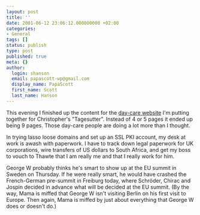 ```yaml
---
layout: post
title: ''
date: 2001-06-12 23:06:12.000000000 +02:00
categories:
- General
tags: []
status: publish
type: post
published: true
meta: {}
author:
  login: shanson
  email: papascott-wp@gmail.com
  display_name: PapaScott
  first_name: Scott
  last_name: Hanson
---
```

<p>This evening I finished up the content for the <a href="http://shanson.bei.t-online.de">day-care website</a> I'm putting together for Christopher's "Tagesutter". Instead of 4 or 5 pages it ended up being 9 pages. Those day-care people are doing a lot more than I thought. </p>
<p>In trying lasso loose domains and set up an SSL PKI account, my desk at work is awash with paperwork. I have to track down legal paperwork for UK corporations, wire transfers of US dollars to South Africa, and get my boss to vouch to Thawte that I am really me and that I really work for him. </p>
<p>George W probably thinks he's smart to show up at the EU summit in Sweden on Thursday. If he were really smart, he would have crashed the French-German pre-summit in Freiburg today, where Schröder, Chirac and Jospin decided in advance what will be decided at the EU summit. (By the way, Mama is miffed that George W isn't visiting  Berlin on his first visit to Europe. Then again, Mama is miffed by just about everything that George W does or doesn't do.)</p>
